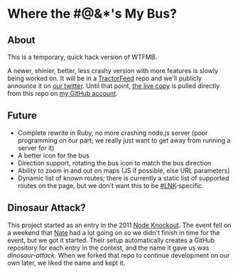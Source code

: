 Where the #@&*'s My Bus?
========================
About
-----
This is a temporary, quick hack version of WTFMB.

A newer, shinier, better, less crashy version with more features is slowly being worked on. It will be in a [TractorFeed][tf] repo and we'll publicly announce it on [our twitter][tftwitter]. Until that point, [the live copy][buspretendamazing] is pulled directly from this repo on [my GitHub account][rnelsongh].

Future
------
+ Complete rewrite in Ruby, no more crashing node.js server (poor programming on our part; we really just want to get away from running a server for it)
+ A better icon for the bus
+ Direction support, rotating the bus icon to match the bus direction
+ Ability to zoom in and out on maps (JS if possible, else URL parameters)
+ Dynamic list of known routes; there is currently a static list of supported routes on the page, but we don't want this to be [#LNK][poundlnk]-specific.

Dinosaur Attack?
----------------
This project started as an entry in the 2011 [Node Knockout][nko]. The event fell on a weekend that [Nate][nategh] had a lot going on so we didn't finish in time for the event, but we got it started. Their setup automatically creates a GitHub repository for each entry in the contest, and the name it gave us was _dinosaur-attack_. When we forked that repo to continue development on our own later, we liked the name and kept it.

[tf]: https://github.com/tractorfeed
[tftwitter]: http://twitter.com/tractorfeedorg
[rnelsongh]: http://github.com/rnelson
[poundlnk]: http://twitter.com/search/%23LNK
[buspretendamazing]: http://bus.pretendamazing.org
[nko]: http://nodeknockout.com/
[nategh]: http://github.com/natebenes

